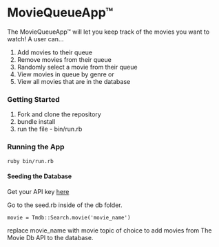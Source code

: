 # MovieQueueApp™

The MovieQueueApp™ will let you keep track of the movies you want to watch! A user can...

1) Add movies to their queue
2) Remove movies from their queue
3) Randomly select a movie from their queue
4) View movies in queue by genre or
5) View all movies that are in the database

### Getting Started 

1) Fork and clone the repository
2) bundle install
3) run the file - bin/run.rb

### Running the App

```ruby bin/run.rb```

#### Seeding the Database

Get your API key [here](https://www.themoviedb.org/account)

Go to the seed.rb inside of the db folder.

```movie = Tmdb::Search.movie('movie_name')```

replace movie_name with movie topic of choice to add movies from The Movie Db API to the database.
